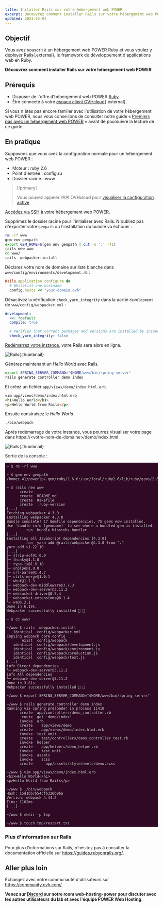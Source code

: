 ```yaml
---
title: Installer Rails sur votre hébergement web POWER
excerpt: Découvrez comment installer Rails sur votre hébergement web POWER
updated: 2021-02-04
---
```


<style>
 pre {
     font-size: 14px;
 }
 pre.console {
   background-color: #300A24; 
   color: #ccc;
   font-family: monospace;
   padding: 5px;
   margin-bottom: 5px;
 }
 pre.console code {
   border: solid 0px transparent;
   font-family: monospace !important;
 }
 .small {
     font-size: 0.75em;
 }
</style>

## Objectif

Vous avez souscrit à un hébergement web POWER Ruby et vous voulez y déployer [Rails](https://rubyonrails.org/){.external}, le framework de développement d'applications web en Ruby.

**Découvrez comment installer Rails sur votre hébergement web POWER**

## Prérequis

- Disposer de l'offre d'hébergement web POWER [Ruby](https://labs.ovh.com/managed-ruby).
- Être connecté à votre [espace client OVHcloud](https://www.ovh.com/auth/?action=gotomanager&from=https://www.ovh.com/fr/&ovhSubsidiary=fr){.external}.

Si vous n'êtes pas encore familier avec l'utilisation de votre hébergement web POWER, nous vous conseillons de consulter notre guide « [Premiers pas avec un hébergement web POWER](/pages/ovhcloud_labs/power_web_hosting/getting-started) » avant de poursuivre la lecture de ce guide.

## En pratique

Supposons que vous avez la configuration normale pour un hébergement web POWER :

- Moteur : ruby 2.6
- Point d'entrée : config.ru
- Dossier racine : www

> [!primary]
>
> Vous pouvez appeler l'API OVHcloud pour [visualiser la configuration active](/pages/ovhcloud_labs/power_web_hosting/getting-started#api-get-active-configuration).

[Accédez via SSH](/pages/ovhcloud_labs/power_web_hosting/getting-started#ssh) à votre hébergement web POWER.

Supprimez le dossier racine pour l'initialiser avec Rails. N'oubliez pas d'exporter votre `gempath` ou l'installation du bundle va échouer :

```sh
rm -rf www
gem env gempath
export GEM_HOME=$(gem env gempath | cut -d ':' -f1)
rails new www
cd www/
rails  webpacker:install
```

Déclarez votre nom de domaine sur liste blanche dans `www/config/environments/development.rb` :

```ruby
Rails.application.configure do
  # Whitelist one hostname
  config.hosts << "your-domain.ovh"
```

Désactivez la vérification `check_yarn_integrity` dans la partie `development` de `www/config/webpacker.yml` :

```yaml
development:
  <<: *default
  compile: true

  # Verifies that correct packages and versions are installed by inspecting package.json, yarn.lock, and node_modules
  check_yarn_integrity: false
```

[Redémarrez votre instance](/pages/ovhcloud_labs/power_web_hosting/getting-started#restart), votre Rails sera alors en ligne.

![Rails](images/ruby-install-rails-01.png){.thumbnail}

Générez maintenant un *Hello World* avec Rails.

```sh
export SPRING_SERVER_COMMAND="$HOME/www/bin/spring server"
rails generate controller demo index
```

Et créez un fichier `app/views/demo/index.html.erb`.
 
```html
vim app/views/demo/index.html.erb
<h1>Hello World</h1>
<p>Hello World from Rails</p>
```

Ensuite construisez le *Hello World*.

```sh
./bin/webpack
```

Après redémarrage de votre instance, vous pourrez visualiser votre page dans https://&lt;votre-nom-de-domaine>/demo/index.html

![Rails](images/ruby-install-rails-02.png){.thumbnail}

Sortie de la console :

<pre class="console"><code>~ $ rm -rf www

~ $ gem env gempath
/homez.41/powerlp/.gem/ruby/2.6.0:/usr/local/ruby2.6/lib/ruby/gems/2.6.0

~ $ rails new www
      create
      create  README.md
      create  Rakefile
      create  .ruby-version
[...]
Fetching webpacker 4.3.0
Installing webpacker 4.3.0
Bundle complete! 17 Gemfile dependencies, 75 gems now installed.
Use `bundle info [gemname]` to see where a bundled gem is installed.
         run  bundle binstubs bundler
[...]   
Installing all JavaScript dependencies [4.3.0]
         run  yarn add @rails/webpacker@4.3.0 from "."
yarn add v1.22.10
[...]
├─ strip-eof@1.0.0
├─ thunky@1.1.0
├─ type-is@1.6.18
├─ unpipe@1.0.0
├─ url-parse@1.4.7
├─ utils-merge@1.0.1
├─ wbuf@1.7.3
├─ webpack-dev-middleware@3.7.3
├─ webpack-dev-server@3.11.2
├─ websocket-driver@0.7.4
├─ websocket-extensions@0.1.4
└─ ws@6.2.1
Done in 6.19s.
Webpacker successfully installed 🎉 🍰

~ $ cd www/

~/www $ rails  webpacker:install
   identical  config/webpacker.yml
Copying webpack core config
       exist  config/webpack
   identical  config/webpack/development.js
   identical  config/webpack/environment.js
   identical  config/webpack/production.js
   identical  config/webpack/test.js
[...]
info Direct dependencies
└─ webpack-dev-server@3.11.2
info All dependencies
└─ webpack-dev-server@3.11.2
Done in 3.81s.
Webpacker successfully installed 🎉 🍰

~/www $ export SPRING_SERVER_COMMAND="$HOME/www/bin/spring server"

~/www $ rails generate controller demo index
Running via Spring preloader in process 11410
      create  app/controllers/demo_controller.rb
       route  get 'demo/index'
      invoke  erb
      create    app/views/demo
      create    app/views/demo/index.html.erb
      invoke  test_unit
      create    test/controllers/demo_controller_test.rb
      invoke  helper
      create    app/helpers/demo_helper.rb
      invoke    test_unit
      invoke  assets
      invoke    scss
      create      app/assets/stylesheets/demo.scss

~/www $ vim app/views/demo/index.html.erb
&lt;h1>Hello World&lt;/h1>
&lt;p>Hello World from Rails&lt;/p>

~/www $ ./bin/webpack
Hash: 15d1bb7b54cf6326b9ba
Version: webpack 4.44.2
Time: 1102ms
[...]

~/www $ mkdir -p tmp

~/www $ touch tmp/restart.txt
</code></pre>

### Plus d'information sur Rails

Pour plus d'informations sur Rails, n'hésitez pas à consulter la documentation officielle sur <https://guides.rubyonrails.org/>.

## Aller plus loin

Échangez avec notre communauté d'utilisateurs sur <https://community.ovh.com/>.

**Venez sur [Discord](https://discord.gg/ovhcloud) sur notre room web-hosting-power pour discuter avec les autres utilisateurs du lab et avec l'équipe POWER Web Hosting.**
